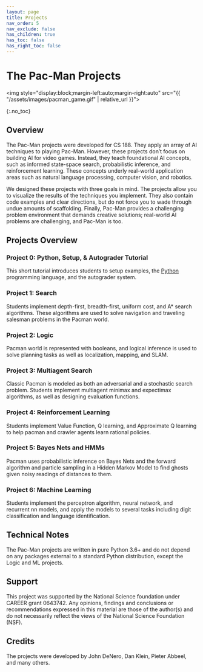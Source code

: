 ```yaml
---
layout: page
title: Projects
nav_order: 5
nav_exclude: false
has_children: true
has_toc: false
has_right_toc: false
---
```


# The Pac-Man Projects

<img style="display:block;margin-left:auto;margin-right:auto" src="{{ "/assets/images/pacman_game.gif" | relative_url }}">

{:.no_toc}

## Overview

The Pac-Man projects were developed for CS 188. They apply an array of AI techniques to playing Pac-Man. However, these projects don’t focus on building AI for video games. Instead, they teach foundational AI concepts, such as informed state-space search, probabilistic inference, and reinforcement learning. These concepts underly real-world application areas such as natural language processing, computer vision, and robotics.

We designed these projects with three goals in mind. The projects allow you to visualize the results of the techniques you implement. They also contain code examples and clear directions, but do not force you to wade through undue amounts of scaffolding. Finally, Pac-Man provides a challenging problem environment that demands creative solutions; real-world AI problems are challenging, and Pac-Man is too.

## Projects Overview

### Project 0: Python, Setup, & Autograder Tutorial

This short tutorial introduces students to setup examples, the [Python](http://www.python.org/) programming language, and the autograder system.

### Project 1: Search

Students implement depth-first, breadth-first, uniform cost, and A\* search algorithms. These algorithms are used to solve navigation and traveling salesman problems in the Pacman world.

### Project 2: Logic

Pacman world is represented with booleans, and logical inference is used to solve planning tasks as well as localization, mapping, and SLAM.

### Project 3: Multiagent Search

Classic Pacman is modeled as both an adversarial and a stochastic search problem. Students implement multiagent minimax and expectimax algorithms, as well as designing evaluation functions.

### Project 4: Reinforcement Learning

Students implement Value Function, Q learning, and Approximate Q learning to help pacman and crawler agents learn rational policies.

### Project 5: Bayes Nets and HMMs

Pacman uses probabilistic inference on Bayes Nets and the forward algorithm and particle sampling in a Hidden Markov Model to find ghosts given noisy readings of distances to them.

### Project 6: Machine Learning

Students implement the perceptron algorithm, neural network, and recurrent nn models, and apply the models to several tasks including digit classification and language identification.

## Technical Notes

The Pac-Man projects are written in pure Python 3.6+ and do not depend on any packages external to a standard Python distribution, except the Logic and ML projects.

## Support

This project was supported by the National Science foundation under CAREER grant 0643742. Any opinions, findings and conclusions or recommendations expressed in this material are those of the author(s) and do not necessarily reflect the views of the National Science Foundation (NSF).

## Credits

The projects were developed by John DeNero, Dan Klein, Pieter Abbeel, and many others.
